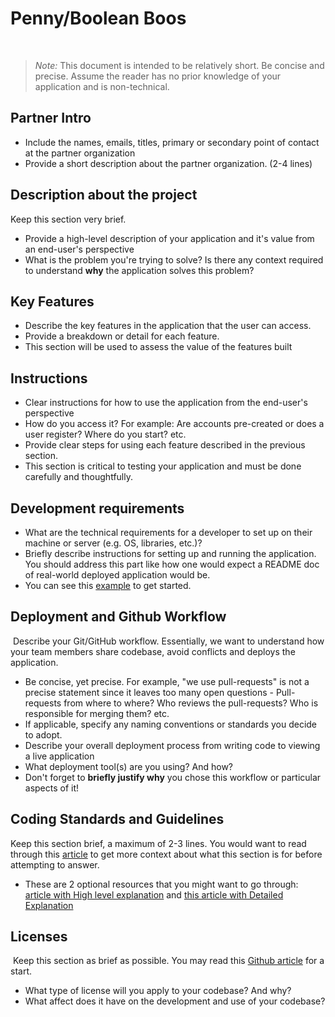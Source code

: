 # Penny/Boolean Boos
​
> _Note:_ This document is intended to be relatively short. Be concise and precise. Assume the reader has no prior knowledge of your application and is non-technical. 
​
## Partner Intro
 * Include the names, emails, titles, primary or secondary point of contact at the partner organization
 * Provide a short description about the partner organization. (2-4 lines)

## Description about the project
Keep this section very brief.
 * Provide a high-level description of your application and it's value from an end-user's perspective
 * What is the problem you're trying to solve? Is there any context required to understand **why** the application solves this problem?
​
## Key Features
 * Describe the key features in the application that the user can access.
 * Provide a breakdown or detail for each feature.
 * This section will be used to assess the value of the features built
​
## Instructions
 * Clear instructions for how to use the application from the end-user's perspective
 * How do you access it? For example: Are accounts pre-created or does a user register? Where do you start? etc. 
 * Provide clear steps for using each feature described in the previous section.
 * This section is critical to testing your application and must be done carefully and thoughtfully.
 
 ## Development requirements
 * What are the technical requirements for a developer to set up on their machine or server (e.g. OS, libraries, etc.)?
 * Briefly describe instructions for setting up and running the application. You should address this part like how one would expect a README doc of real-world deployed application would be.
 * You can see this [example](https://github.com/alichtman/shallow-backup#readme) to get started.
 
 ## Deployment and Github Workflow
​
Describe your Git/GitHub workflow. Essentially, we want to understand how your team members share codebase, avoid conflicts and deploys the application.
​
 * Be concise, yet precise. For example, "we use pull-requests" is not a precise statement since it leaves too many open questions - Pull-requests from where to where? Who reviews the pull-requests? Who is responsible for merging them? etc.
 * If applicable, specify any naming conventions or standards you decide to adopt.
 * Describe your overall deployment process from writing code to viewing a live application
 * What deployment tool(s) are you using? And how?
 * Don't forget to **briefly justify why** you chose this workflow or particular aspects of it!

 ## Coding Standards and Guidelines
 Keep this section brief, a maximum of 2-3 lines. You would want to read through this [article](https://www.geeksforgeeks.org/coding-standards-and-guidelines/) to get more context about what this section is for before attempting to answer.
  * These are 2 optional resources that you might want to go through: [article with High level explanation](https://blog.codacy.com/coding-standards-what-are-they-and-why-do-you-need-them/) and [this article with Detailed Explanation](https://google.github.io/styleguide/)
​
 ## Licenses 
​
 Keep this section as brief as possible. You may read this [Github article](https://help.github.com/en/github/creating-cloning-and-archiving-repositories/licensing-a-repository) for a start.
​
 * What type of license will you apply to your codebase? And why?
 * What affect does it have on the development and use of your codebase?
